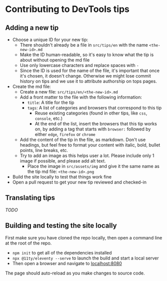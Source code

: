 # Contributing to DevTools tips

## Adding a new tip

* Choose a unique ID for your new tip:
  * There shouldn't already be a file in `src/tips/en` with the name `<the-new-id>.md`
  * Make the ID human-readable, so it's easy to know what the tip is about without opening the md file
  * Use only lowercase characters and replace spaces with `-`
  * Since the ID is used for the name of the file, it's important that once it's chosen, it doesn't change. Otherwise we might lose commit history on tips and we use it to attribute authorship on tops pages.
* Create the md file:
  * Create a new file: `src/tips/en/<the-new-id>.md`
  * Add a front matter to the file with the following information:
    * `title`: A title for the tip
    * `tags`: A list of categories and browsers that correspond to this tip
      * Reuse existing categories (found in other tips, like `css`, `console`, etc.)
      * At the end of the list, insert the browsers that this tip works on, by adding a tag that starts with `browser:` followed by either `edge`, `firefox` or `chrome`
  * Add the content of the tip in the file, as markdown. Don't use headings, but feel free to format your content with italic, bold, bullet points, line breaks, etc.
  * Try to add an image as this helps user a lot. Please include only 1 image if possible, and please add alt text.
    * Place the image in `src/assets/img` and give it the same name as the tip md file: `<the-new-id>.png`
* Build the site locally to test that things work fine
* Open a pull request to get your new tip reviewed and checked-in

## Translating tips

_TODO_

## Building and testing the site locally

First make sure you have cloned the repo locally, then open a command line at the root of the repo.

* `npm init` to get all of the dependencies installed
* `npx @11ty/eleventy --serve` to launch the build and start a local server
* Then open a browser and navigate to [localhost:8080](localhost:8080)

The page should auto-reload as you make changes to source code.